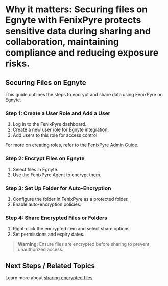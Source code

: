 
# Why it matters: Securing files on Egnyte with FenixPyre protects sensitive data during sharing and collaboration, maintaining compliance and reducing exposure risks.

## Securing Files on Egnyte

This guide outlines the steps to encrypt and share data using FenixPyre on Egnyte.

### Step 1: Create a User Role and Add a User

1. Log in to the FenixPyre dashboard.
2. Create a new user role for Egnyte integration.
3. Add users to this role for access control.

For more on creating roles, refer to the [FenixPyre Admin Guide](/04-admin-guide/index.md).

### Step 2: Encrypt Files on Egnyte

1. Select files in Egnyte.
2. Use the FenixPyre Agent to encrypt them.

### Step 3: Set Up Folder for Auto-Encryption

1. Configure the folder in FenixPyre as a protected folder.
2. Enable auto-encryption policies.

### Step 4: Share Encrypted Files or Folders

1. Right-click the encrypted item and select share options.
2. Set permissions and expiry dates.

> **Warning:** Ensure files are encrypted before sharing to prevent unauthorized access.

## Next Steps / Related Topics
Learn more about [sharing encrypted files](/05-user-guide/right-click-sharing.md).
